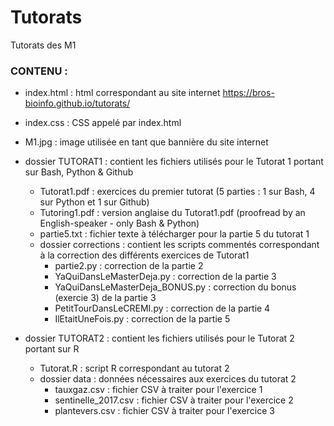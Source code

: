 # Tutorats
Tutorats des M1

### CONTENU :

* index.html : html correspondant au site internet https://bros-bioinfo.github.io/tutorats/
* index.css : CSS appelé par index.html
* M1.jpg : image utilisée en tant que bannière du site internet

* dossier TUTORAT1 : contient les fichiers utilisés pour le Tutorat 1 portant sur Bash, Python & Github
    * Tutorat1.pdf : exercices du premier tutorat (5 parties : 1 sur Bash, 4 sur Python et 1 sur Github)
    * Tutoring1.pdf : version anglaise du Tutorat1.pdf (proofread by an English-speaker - only Bash & Python)
    * partie5.txt : fichier texte à télécharger pour la partie 5 du tutorat 1
    * dossier corrections : contient les scripts commentés correspondant à la correction des différents exercices de Tutorat1
        * partie2.py : correction de la partie 2
        * YaQuiDansLeMasterDeja.py : correction de la partie 3
        * YaQuiDansLeMasterDeja_BONUS.py : correction du bonus (exercie 3) de la partie 3
        * PetitTourDansLeCREMI.py : correction de la partie 4
        * IlEtaitUneFois.py : correction de la partie 5

* dossier TUTORAT2 : contient les fichiers utilisés pour le Tutorat 2 portant sur R
    * Tutorat.R : script R correspondant au tutorat 2
    * dossier data : données nécessaires aux exercices du tutorat 2
        * tauxgaz.csv : fichier CSV à traiter pour l'exercice 1
        * sentinelle_2017.csv : fichier CSV à traiter pour l'exercice 2
        * plantevers.csv : fichier CSV à traiter pour l'exercice 3
